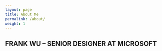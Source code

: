 ```yaml
---
layout: page
title: About Me
permalink: /about/
weight: 1
---
```


## FRANK WU – SENIOR DESIGNER AT MICROSOFT
